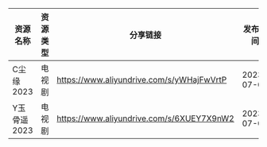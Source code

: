 | 资源名称     | 资源类型 | 分享链接                                      | 发布时间       |
| -------- | ---- | ----------------------------------------- | ---------- |
| C尘缘2023  | 电视剧  | https://www.aliyundrive.com/s/yWHajFwVrtP | 2023-07-03 |
| Y玉骨遥2023 | 电视剧  | https://www.aliyundrive.com/s/6XUEY7X9nW2 | 2023-07-03 |
